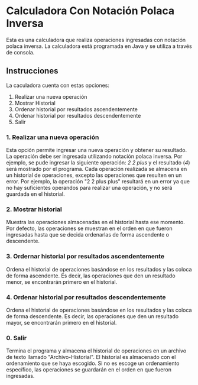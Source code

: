# Calculadora Con Notación Polaca Inversa

Esta es una calculadora que realiza operaciones ingresadas con notación polaca inversa. La calculadora está programada en Java y se utiliza a través de  consola.

## Instrucciones
La caculadora cuenta con estas opciones:
1. Realizar una nueva operación
2. Mostrar Historial
3. Ordenar historial por resultados ascendentemente
4. Ordenar historial por resultados descendentemente
0. Salir

### 1. Realizar una nueva operación
Esta opción permite ingresar una nueva operación y obtener su resultado. La operación debe ser ingresada utilizando notación polaca inversa.
Por ejemplo, se pude ingresar la siguiente operación: *2 2 plus* y el resultado (*4*) será mostrado por el programa. Cada operación realizada se almacena en un historial de operaciones, excepto las operaciones que resulten en un error. Por ejemplo, la operación "2 2 plus plus" resultará en un error ya que no hay suficientes operandos para realizar una operación, y no será guardada en el historial.

### 2. Mostrar historial
Muestra las operaciones almacenadas en el historial hasta ese momento. Por defecto, las operaciones se muestran en el orden en que fueron ingresadas hasta que se decida ordenarlas de forma ascendente o descendente.

### 3. Ordernar historial por resultados ascendentemente
Ordena el historial de operaciones basándose en los resultados y las coloca de forma ascendente. Es decir, las operaciones que den un resultado menor, se encontrarán primero en el historial.

### 4. Ordenar historial por resultados descendentemente
Ordena el historial de operaciones basándose en los resultados y las coloca de forma descendente. Es decir, las operaciones que den un resultado mayor, se encontrarán primero en el historial.

### 0. Salir
Termina el programa y almacena el historial de operaciones en un archivo de texto llamado "Archivo-Historial". El historial es almacenado con el ordenamiento que se haya escogido. Si no es escoge un ordenamiento específico, las operaciones se guardarán en el orden en que fueron ingresadas.
